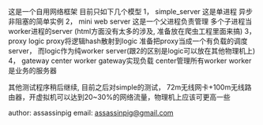 这是一个自用网络框架
目前只如下几个模型
1， simple_server 这是单进程 异步 非阻塞的简单实例
2， mini web server 这是一个父进程负责管理 多个子进程当worker进程的server (html方面没有太多的涉及, 准备放在爬虫工程里面来搞)
3， proxy logic proxy将逻辑hash散射到logic 准备把proxy当成一个有负载的调度server， 而logic作为纯worker server(跟2的区别是logic可以放在其他物理机上) 
4， gateway center worker gateway实现负载 center管理所有worker worker是业务的服务器

其他测试程序稍后继续, 目前之后对simple的测试， 72m无线网卡+100m无线路由器，开虚拟机可以达到20~30%的网络流量，物理机上应该可更高一些


author: assassinpig
email: assassinpig@gmail.com
